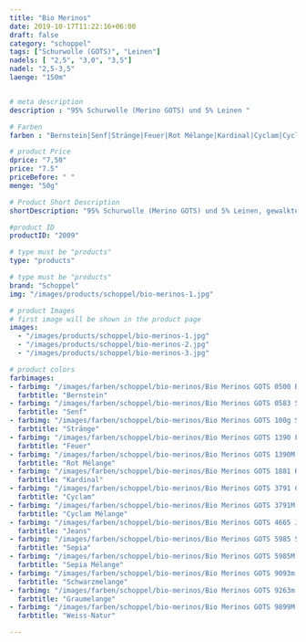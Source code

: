 ```yaml
---
title: "Bio Merinos"
date: 2019-10-17T11:22:16+06:00
draft: false
category: "schoppel"
tags: ["Schurwolle (GOTS)", "Leinen"]
nadels: [ "2,5", "3,0", "3,5"]
nadel: "2,5-3,5" 
laenge: "150m"	


# meta description
description : "95% Schurwolle (Merino GOTS) und 5% Leinen "

# Farben
farben : "Bernstein|Senf|Stränge|Feuer|Rot Mélange|Kardinal|Cyclam|Cyclam Mélange|Jeans|Sepia|Sepia Mélange|Schwarzmelange|Graumelange|Weiss-Natur"

# product Price
dprice: "7,50"
price: "7.5"
priceBefore: " "
menge: "50g"

# Product Short Description
shortDescription: "95% Schurwolle (Merino GOTS) und 5% Leinen, gewalktes und weiches Allround-Garn"

#product ID
productID: "2009"

# type must be "products"
type: "products"

# type must be "products"
brand: "Schoppel"
img: "/images/products/schoppel/bio-merinos-1.jpg"   

# product Images
# first image will be shown in the product page
images:
  - "/images/products/schoppel/bio-merinos-1.jpg"
  - "/images/products/schoppel/bio-merinos-2.jpg"
  - "/images/products/schoppel/bio-merinos-3.jpg"

# product colors
farbimages:
- farbimg: "/images/farben/schoppel/bio-merinos/Bio Merinos GOTS 0500 Bernstein.jpg"	
  farbtitle: "Bernstein"
- farbimg: "/images/farben/schoppel/bio-merinos/Bio Merinos GOTS 0583 Senf.jpg"	
  farbtitle: "Senf"
- farbimg: "/images/farben/schoppel/bio-merinos/Bio Merinos GOTS 100g Stränge.jpg"	
  farbtitle: "Stränge"
- farbimg: "/images/farben/schoppel/bio-merinos/Bio Merinos GOTS 1390 Feuer.jpg"	
  farbtitle: "Feuer"
- farbimg: "/images/farben/schoppel/bio-merinos/Bio Merinos GOTS 1390M Rot Mélange.jpg"	
  farbtitle: "Rot Mélange"
- farbimg: "/images/farben/schoppel/bio-merinos/Bio Merinos GOTS 1881 Kardinal.jpg"	
  farbtitle: "Kardinal"
- farbimg: "/images/farben/schoppel/bio-merinos/Bio Merinos GOTS 3791 Cyclam.jpg"	
  farbtitle: "Cyclam"
- farbimg: "/images/farben/schoppel/bio-merinos/Bio Merinos GOTS 3791M Cyclam Mélange.jpg"	
  farbtitle: "Cyclam Mélange"
- farbimg: "/images/farben/schoppel/bio-merinos/Bio Merinos GOTS 4665 Jeans.jpg"	
  farbtitle: "Jeans"
- farbimg: "/images/farben/schoppel/bio-merinos/Bio Merinos GOTS 5985 Sepia.jpg"	
  farbtitle: "Sepia"
- farbimg: "/images/farben/schoppel/bio-merinos/Bio Merinos GOTS 5985M Sepia Mélange.jpg"	
  farbtitle: "Sepia Mélange"
- farbimg: "/images/farben/schoppel/bio-merinos/Bio Merinos GOTS 9093m Schwarzmelange.jpg"	
  farbtitle: "Schwarzmelange"
- farbimg: "/images/farben/schoppel/bio-merinos/Bio Merinos GOTS 9263m Graumelange.jpg"	
  farbtitle: "Graumelange"
- farbimg: "/images/farben/schoppel/bio-merinos/Bio Merinos GOTS 9899M Weiss-Natur.jpg"	
  farbtitle: "Weiss-Natur"

---
```



